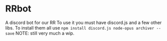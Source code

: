 # RRbot
A discord bot for our RR
To use it you must have discord.js and a few other libs.
To install them all use `npm install discord.js node-opus archiver --save`
NOTE: still very much a wip.
